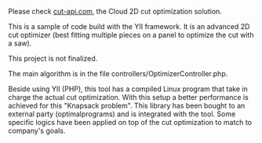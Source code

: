 Please check [cut-api.com](cut-api.com), the Cloud 2D cut optimization solution.


This is a sample of code build with the YII framework. It is an advanced 2D cut optimizer (best fitting multiple pieces on a panel to optimize the cut with a saw).

This project is not finalized.

The main algorithm is in the file controllers/OptimizerController.php.

Beside using YII (PHP), this tool has a compiled Linux program that take in charge the actual cut optimization. With this setup a better performance is achieved for this "Knapsack problem". This library has been bought to an external party (optimalprograms) and is integrated with the tool. Some specific logics have been applied on top of the cut optimization to match to company's goals.
